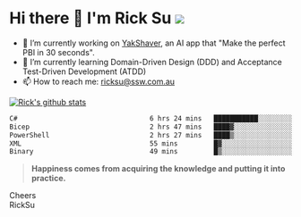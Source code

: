 # Hi there 👋 I'm Rick Su ![](https://komarev.com/ghpvc/?username=ricksu978)
<!--
**ricksu978/ricksu978** is a ✨ _special_ ✨ repository because its `README.md` (this file) appears on your GitHub profile.

Here are some ideas to get you started:
-->
- 🔭 I’m currently working on [YakShaver](https://yakshaver.ai/), an AI app that "Make the perfect PBI in 30 seconds".
- 🌱 I’m currently learning Domain-Driven Design (DDD) and Acceptance Test-Driven Development (ATDD)
- 📫 How to reach me: ricksu@ssw.com.au
<!--
- 👯 I’m looking to collaborate on ...
- 🤔 I’m looking for help with ...
- 💬 Ask me about ...
-->
<!--
- 😄 Pronouns: ...
- ⚡ Fun fact: ...
-->
[![Rick's github stats](https://github-readme-stats.vercel.app/api?username=ricksu978&theme=dark)](https://github.com/ricksu978/ricksu978)

<!--START_SECTION:waka-->

```txt
C#                                 6 hrs 24 mins   ███████████░░░░░░░░░░░░░░   43.43 %
Bicep                              2 hrs 47 mins   ████▓░░░░░░░░░░░░░░░░░░░░   18.95 %
PowerShell                         2 hrs 27 mins   ████▒░░░░░░░░░░░░░░░░░░░░   16.70 %
XML                                55 mins         █▓░░░░░░░░░░░░░░░░░░░░░░░   06.22 %
Binary                             49 mins         █▒░░░░░░░░░░░░░░░░░░░░░░░   05.62 %
```

<!--END_SECTION:waka-->

> **Happiness comes from acquiring the knowledge and putting it into practice.**

Cheers  
RickSu 
